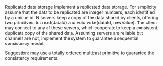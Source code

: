 Replicated data storage
Implement a replicated data storage. For simplicity assume that the data to be replicated are integer numbers, each identified by a unique id. N servers keep a copy of the data shared by clients, offering two primitives: int read(dataId) and void write(dataId, newValue). The client may connect to any of these servers, which cooperate to keep a consistent, duplicate copy of the shared data. Assuming servers are reliable but channels are not, implement the system to guarantee a sequential consistency model.

Suggestion: may use a totally ordered multicast primitive to guarantee the consistency requirements.